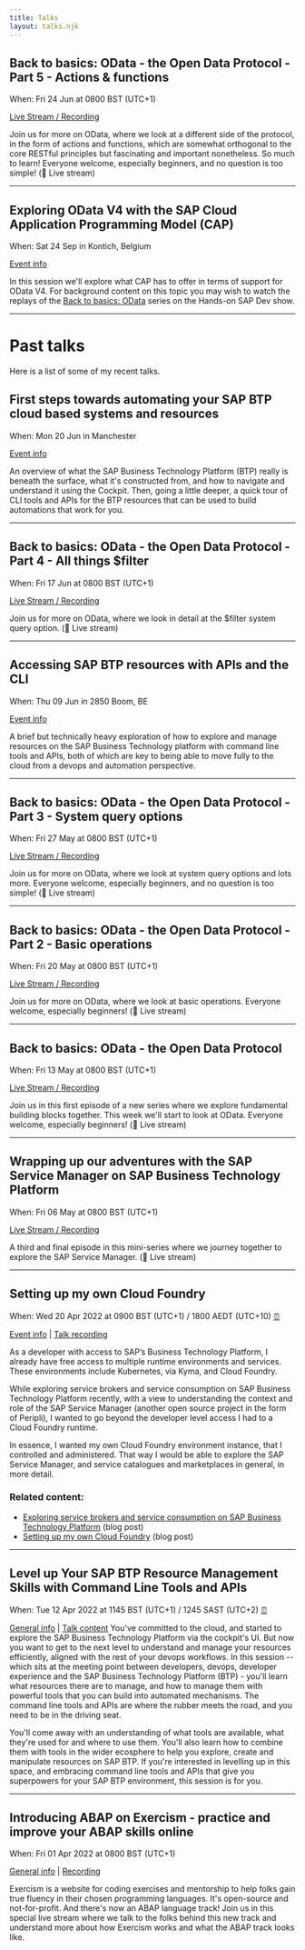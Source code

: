 ```yaml
---
title: Talks
layout: talks.njk
---
```


<a name="odata-basics-5-actions-and-functions"></a>
## Back to basics: OData - the Open Data Protocol - Part 5 - Actions & functions

When: Fri 24 Jun at 0800 BST (UTC+1)

[Live Stream / Recording](https://youtu.be/tmwglig2mbw)

Join us for more on OData, where we look at a different side of the protocol, in the form of actions and functions, which are somewhat orthogonal to the core RESTful principles but fascinating and important nonetheless. So much to learn! Everyone welcome, especially beginners, and no question is too simple! (🔴 Live stream)

---

<a name="exploring-odata-v4-with-cap"></a>
## Exploring OData V4 with the SAP Cloud Application Programming Model (CAP)

When: Sat 24 Sep in Kontich, Belgium

[Event info](https://groups.community.sap.com/t5/sap-insidetrack/sap-inside-track-belgium/ec-p/5203#M3)

In this session we'll explore what CAP has to offer in terms of support for OData V4. For background content on this topic you may wish to watch the replays of the [Back to basics: OData](https://www.youtube.com/playlist?list=PL6RpkC85SLQDYLiN1BobWXvvnhaGErkwj) series on the Hands-on SAP Dev show.

---

# Past talks

Here is a list of some of my recent talks.

<a name="first-steps-towards-automatic-your-sap-btp-cloud-based-systems-and-resources"></a>
## First steps towards automating your SAP BTP cloud based systems and resources

When: Mon 20 Jun in Manchester

[Event info](https://www.epiuselabs.com/epi-use-labs-uk-ireland-user-group-event-2022)

An overview of what the SAP Business Technology Platform (BTP) really is beneath the surface, what it's constructed from, and how to navigate and understand it using the Cockpit. Then, going a little deeper, a quick tour of CLI tools and APIs for the BTP resources that can be used to build automations that work for you.

---

<a name="odata-basics-4-all-things-filter"></a>
## Back to basics: OData - the Open Data Protocol - Part 4 - All things $filter

When: Fri 17 Jun at 0800 BST (UTC+1)

[Live Stream / Recording](https://youtu.be/R9JyaPYtWKs)

Join us for more on OData, where we look in detail at the $filter system query option. (🔴 Live stream)

---

<a name="accessing-sap-btp-resources-with-apis-and-the-cli"></a>
## Accessing SAP BTP resources with APIs and the CLI

When: Thu 09 Jun in 2850 Boom, BE

[Event info](https://www.flexso.com/en/events/sapdeveloperday)

A brief but technically heavy exploration of how to explore and manage resources on the SAP Business Technology platform with command line tools and APIs, both of which are key to being able to move fully to the cloud from a devops and automation perspective.

---

<a name="odata-basics-3-system-query-options"></a>
## Back to basics: OData - the Open Data Protocol - Part 3 - System query options

When: Fri 27 May at 0800 BST (UTC+1)

[Live Stream / Recording](https://youtu.be/Bln2A0_OauY)

Join us for more on OData, where we look at system query options and lots more. Everyone welcome, especially beginners, and no question is too simple! (🔴 Live stream)

---
<a name="odata-basics-2-basic-operations"></a>
## Back to basics: OData - the Open Data Protocol - Part 2 - Basic operations

When: Fri 20 May at 0800 BST (UTC+1)

[Live Stream / Recording](https://youtu.be/f9w61GxMztY)

Join us for more on OData, where we look at basic operations. Everyone welcome, especially beginners! (🔴 Live stream)

---

<a name="odata-basics-1-introduction"></a>
## Back to basics: OData - the Open Data Protocol

When: Fri 13 May at 0800 BST (UTC+1)

[Live Stream / Recording](https://youtu.be/O3OU2rSUqs0)

Join us in this first episode of a new series where we explore fundamental building blocks together. This week we'll start to look at OData. Everyone welcome, especially beginners! (🔴 Live stream)

---

<a name="wrapping-up-our-adventures-with-the-sap-service-manager-on-sap-business-technology-platform"></a>
## Wrapping up our adventures with the SAP Service Manager on SAP Business Technology Platform

When: Fri 06 May at 0800 BST (UTC+1)

[Live Stream / Recording](https://www.youtube.com/watch?v=5_Ns0ihQPD4)

A third and final episode in this mini-series where we journey together to explore the SAP Service Manager. (🔴 Live stream)

---

<a name="setting-up-my-own-cloud-foundry"></a>
## Setting up my own Cloud Foundry

When: Wed 20 Apr 2022 at 0900 BST (UTC+1) / 1800 AEDT (UTC+10) [⏰](https://www.timeanddate.com/worldclock/converter.html?iso=20220420T080000&p1=302&p2=240)

[Event info](https://blogs.sap.com/2022/03/21/sitsyd-sap-tech-night-sydney-april-20th-2022/) | [Talk recording](https://www.youtube.com/watch?v=o2NKhW2z9eg)

As a developer with access to SAP’s Business Technology Platform, I already have free access to multiple runtime environments and services. These environments include Kubernetes, via Kyma, and Cloud Foundry.

While exploring service brokers and service consumption on SAP Business Technology Platform recently, with a view to understanding the context and role of the SAP Service Manager (another open source project in the form of Peripli), I wanted to go beyond the developer level access I had to a Cloud Foundry runtime.

In essence, I wanted my own Cloud Foundry environment instance, that I controlled and administered. That way I would be able to explore the SAP Service Manager, and service catalogues and marketplaces in general, in more detail.

### Related content:

* [Exploring service brokers and service consumption on SAP Business Technology Platform](https://blogs.sap.com/2022/03/08/exploring-service-brokers-and-cf-on-sap-business-technology-platform/) (blog post)
* [Setting up my own Cloud Foundry](https://qmacro.org/blog/posts/2022/03/14/setting-up-my-own-cloud-foundry/) (blog post)

---

<a name="level-up-your-sap-btp-resource-management-skills-with-command-line-tools-and-apis"></a>
## Level up Your SAP BTP Resource Management Skills with Command Line Tools and APIs

When: Tue 12 Apr 2022 at 1145 BST (UTC+1) / 1245 SAST (UTC+2) [⏰](https://www.timeanddate.com/worldclock/converter.html?iso=20220412T104500&p1=302&p2=111)

[General info](https://www.masteringsapconferences.com/3in1/agenda2022/) | [Talk content](https://github.com/qmacro/mastering-sap-2022)
You've committed to the cloud, and started to explore the SAP Business Technology Platform via the cockpit's UI. But now you want to get to the next level to understand and manage your resources efficiently, aligned with the rest of your devops workflows. In this session -- which sits at the meeting point between developers, devops, developer experience and the SAP Business Technology Platform (BTP) - you'll learn what resources there are to manage, and how to manage them with powerful tools that you can build into automated mechanisms. The command line tools and APIs are where the rubber meets the road, and you need to be in the driving seat.

You'll come away with an understanding of what tools are available, what they're used for and where to use them. You'll also learn how to combine them with tools in the wider ecosphere to help you explore, create and manipulate resources on SAP BTP. If you're interested in levelling up in this space, and embracing command line tools and APIs that give you superpowers for your SAP BTP environment, this session is for you.

---

<a name="introducing-abap-on-exercism-practice-and-improve-your-abap-skills-online"></a>
## Introducing ABAP on Exercism - practice and improve your ABAP skills online

When: Fri 01 Apr 2022 at 0800 BST (UTC+1)

[General info](https://twitter.com/qmacro/status/1506911556029853697) | [Recording](https://www.youtube.com/watch?v=F2zBmjqM8xo)

Exercism is a website for coding exercises and mentorship to help folks gain true fluency in their chosen programming languages. It's open-source and not-for-profit. And there's now an ABAP language track! Join us in this special live stream where we talk to the folks behind this new track and understand more about how Exercism works and what the ABAP track looks like.
